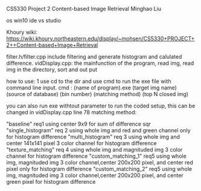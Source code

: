 CS5330 Project 2 Content-based Image Retrieval
Minghao Liu

os win10
ide vs studio

Khoury wiki:
https://wiki.khoury.northeastern.edu/display/~mohsen/CS5330+PROJECT+2++Content-based+Image+Retrieval

filter.h/filter.cpp include filtering and generate histogram and calulated difference.
vidDisplay.cpp: the mainfunction of the program, read img, read img in the directory, sort and out put

how to use:
1 use cd to the dir and use cmd to run the exe file with command line input.
cmd : (name of program).exe (target img name) (source of database) (bin number) (matching method) (top N closed img)

you can also run exe withtout parameter to run the coded setup, this can be changed in vidDisplay.cpp line 78
matching method:

"baseline" req1 using center 9x9 for sum of difference sqr
"single_histogram" req 2 using whole img and red and green channel only for histogram difference
"multi_histogram"  req 3 using whole img and center 141x141 pixel 3 color channel for histogram difference
"texture_matching" req 4 using whole img and magnituded img 3 color channel for histogram difference
"custom_matching_1" req5 using whole img, magnituded img 3 color channel,center 200x200 pixel, and center red pixel only for histogram difference
"custom_matching_2" req5 using whole img, magnituded img 3 color channel,center 200x200 pixel, and center green pixel for histogram difference

